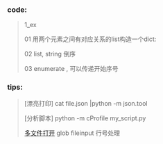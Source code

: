 ### code:

> 1_ex
>
> 01 用两个元素之间有对应关系的list构造一个dict:
>
> 02 list, string 倒序
>
> 03 enumerate , 可以传递开始序号

### tips:

> [漂亮打印] cat file.json |python -m json.tool
>
> [分析脚本] python -m cProfile my_script.py
>
> [多文件打开](3_fileinput) glob fileinput 行号处理
>


